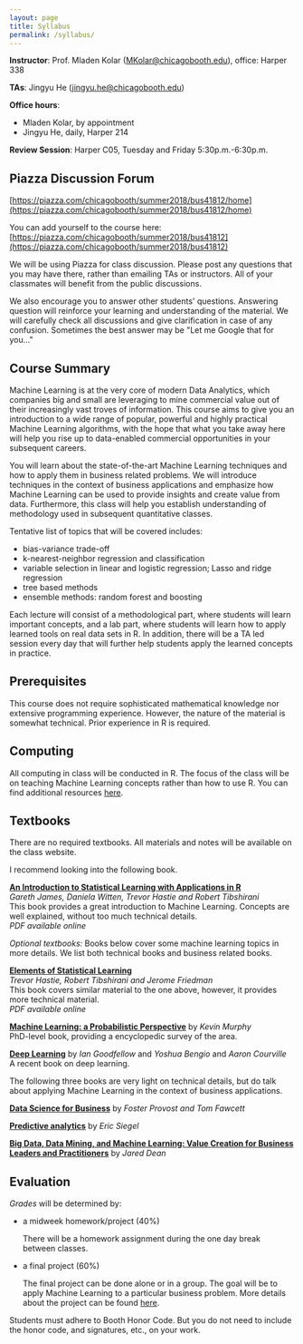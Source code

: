 ```yaml
---
layout: page
title: Syllabus
permalink: /syllabus/
---
```


**Instructor**: Prof. Mladen Kolar ([MKolar@chicagobooth.edu](mailto:MKolar@chicagobooth.edu)), office: Harper 338   

**TAs**:  Jingyu He ([jingyu.he@chicagobooth.edu](mailto:jingyu.he@chicagobooth.edu))

**Office hours**:

 * Mladen Kolar, by appointment  
 * Jingyu He, daily, Harper 214

**Review Session**: Harper C05, Tuesday and Friday 5:30p.m.-6:30p.m.

## Piazza Discussion Forum

[https://piazza.com/chicagobooth/summer2018/bus41812/home](https://piazza.com/chicagobooth/summer2018/bus41812/home)

You can add yourself to the course here: [https://piazza.com/chicagobooth/summer2018/bus41812](https://piazza.com/chicagobooth/summer2018/bus41812)

We will be using Piazza for class discussion.
Please post any questions that you may have there, rather than emailing TAs or instructors.
All of your classmates will benefit from the public discussions.

We also encourage you to answer other students' questions.
Answering question will reinforce your learning and understanding of the material.
We will carefully check all discussions and give clarification in case of any confusion.
Sometimes the best answer may be "Let me Google that for you..."


## Course Summary

Machine Learning is at the very core of modern Data Analytics, which companies big and small are leveraging to mine commercial value out of their increasingly vast troves of information. This course aims to give you an introduction to a wide range of popular, powerful and highly practical Machine Learning algorithms, with the hope that what you take away here will help you rise up to data-enabled commercial opportunities in your subsequent careers.

You will learn about the state-of-the-art Machine Learning techniques and how to apply them in business related problems. We will introduce techniques in the context of business applications and emphasize how Machine Learning can be used to provide insights and create value from data. Furthermore, this class will help you establish understanding of methodology used in subsequent quantitative classes.

Tentative list of topics that will be covered includes:

* bias-variance trade-off
* k-nearest-neighbor regression and classification
* variable selection in linear and logistic regression; Lasso and ridge regression
* tree based methods
* ensemble methods: random forest and boosting

Each lecture will consist of a methodological part, where students will learn important concepts, and a lab part, where students will learn how to apply learned tools on real data sets in R. In addition, there will be a TA led session every day that will further help students apply the learned concepts in practice.


## Prerequisites		

This course does not require sophisticated mathematical knowledge nor extensive programming experience.
However, the nature of the material is somewhat technical.
Prior experience in R is required.

## Computing

All computing in class will be conducted in R.
The focus of the class will be on teaching Machine Learning concepts rather than how to use R.
You can find additional resources [here](../computing).

## Textbooks

There are no required textbooks. All materials and notes will be available on the class website.

I recommend looking into the following book.

[**An Introduction to Statistical Learning with Applications in R**](http://www-bcf.usc.edu/~gareth/ISL) <br>
*Gareth James, Daniela Witten, Trevor Hastie and Robert Tibshirani* <br>
This book provides a great introduction to Machine Learning.
Concepts are well explained, without too much technical details. <br/>
_PDF available online_


_Optional textbooks:_ Books below cover some machine learning topics in more details. We list both technical books and business related books.

[**Elements of Statistical Learning**](http://statweb.stanford.edu/~tibs/ElemStatLearn) <br>
*Trevor Hastie, Robert Tibshirani and Jerome Friedman* <br/>
This book covers similar material to the one above, however, it provides more technical material. <br>
_PDF available online_

[**Machine Learning: a Probabilistic Perspective**](http://www.cs.ubc.ca/~murphyk/MLbook) by *Kevin Murphy*   
PhD-level book, providing a encyclopedic survey of the area.

[**Deep Learning**](http://www.deeplearningbook.org/) by
*Ian Goodfellow* and *Yoshua Bengio* and *Aaron Courville*  
A recent book on deep learning.

The following three books are very light on technical details,
but do talk about applying Machine Learning in the context of business applications.

[**Data Science for Business**](http://data-science-for-biz.com) by *Foster Provost and Tom Fawcett*

[**Predictive analytics**](http://www.wiley.com/WileyCDA/WileyTitle/productCd-1118416856.html) by *Eric Siegel*

[**Big Data, Data Mining, and Machine Learning: Value Creation for Business Leaders and Practitioners**](http://www.amazon.com/gp/product/1502462915) by *Jared Dean*


## Evaluation

_Grades_ will be determined by:

- a midweek homework/project (40%)

    There will be a homework assignment during the one day break between classes.    


- a final project (60%)

    The final project can be done alone or in a group. The goal will be to apply Machine Learning to a particular business problem. More details about the project can be found [here](../project).

Students must adhere to Booth Honor Code. But you do not need to include the honor code, and signatures, etc., on your work.
